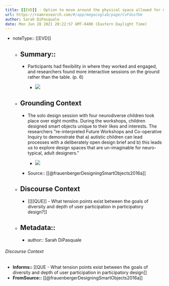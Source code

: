 ```yaml
---
title: [[EVD]] - Option to move around the physical space allowed for my flexibility and freedom for children [[@frauenbergerDesigningSmartObjects2016a]]
url: https://roamresearch.com/#/app/megacoglab/page/CvFdusfUe
author: Sarah DiPasquale
date: Mon Jun 28 2021 20:22:57 GMT-0400 (Eastern Daylight Time)
---
```


- noteType:: [[EVD]]

    - ## Summary::

        - Participants had flexibility in where they worked and engaged, and researchers found more interactive sessions on the ground rather than the table. (p. 6)

            - ![](https://lh5.googleusercontent.com/l8G7GqY5N2RiNh-d7oF8lKwCkd9Cth2OljA2-6nrNu5ia6E9a5YHrcRvg3G6Mq0ZX8qt8PPfYc6Fh9_gDYwbuTL0for5HdmAaN9mNMa2rsNuXBla8aOr3jToE89sI9tmNdLHBaQE)

    - ## **Grounding Context**

        - The solo design session with four neurodiverse children took place over eight months. During the workshops, children designed smart objects unique to their likes and interests. The researchers "re-interpreted Future Workshops and Co-operative Inquiry to demonstrate that a) autistic children can lead processes with a deliberately open design brief and b) this leads us to explore design spaces that are un-imaginable for neuro-typical, adult designers."

            - ![](https://lh6.googleusercontent.com/BFWqhXmJEKI7D2fHxJuApm1eJEDyWYTC7No3n5Io0P7pSBIh-bedYQgaxJ6W00Z4uLF3t3mWerOoWivt7wY6Y3nRJhFDQNDPwb1NIwpn9eFMtyRWWXjypM9Ag6fzEbHbeK95a4vX)

        - Source:: [[@frauenbergerDesigningSmartObjects2016a]]

    - ## **Discourse Context**

        - [[[[QUE]] - What tension points exist between the goals of diversity and depth of user participation in participatory design?]]

    - ## Metadata::

        - author:: Sarah DiPasquale

###### Discourse Context

- **Informs::** [[QUE - What tension points exist between the goals of diversity and depth of user participation in participatory design]]
- **FromSource::** [[@frauenbergerDesigningSmartObjects2016a]]

